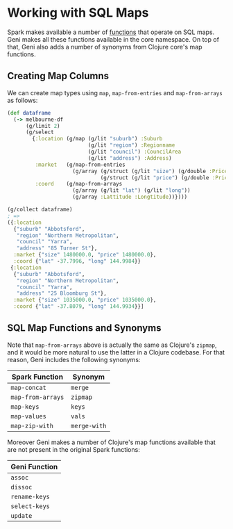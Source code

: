 # Working with SQL Maps

Spark makes available a number of [functions](https://spark.apache.org/docs/latest/api/scala/org/apache/spark/sql/functions$.html) that operate on SQL maps. Geni makes all these functions available in the core namespace. On top of that, Geni also adds a number of synonyms from Clojure core's map functions.

## Creating Map Columns

We can create map types using `map`, `map-from-entries` and `map-from-arrays` as follows:

```clojure
(def dataframe
  (-> melbourne-df
      (g/limit 2)
      (g/select
        {:location (g/map (g/lit "suburb") :Suburb
                          (g/lit "region") :Regionname
                          (g/lit "council") :CouncilArea
                          (g/lit "address") :Address)
         :market   (g/map-from-entries
                     (g/array (g/struct (g/lit "size") (g/double :Price))
                              (g/struct (g/lit "price") (g/double :Price))))
         :coord    (g/map-from-arrays
                     (g/array (g/lit "lat") (g/lit "long"))
                     (g/array :Lattitude :Longtitude))})))

(g/collect dataframe)
; =>
({:location
  {"suburb" "Abbotsford",
   "region" "Northern Metropolitan",
   "council" "Yarra",
   "address" "85 Turner St"},
  :market {"size" 1480000.0, "price" 1480000.0},
  :coord {"lat" -37.7996, "long" 144.9984}}
 {:location
  {"suburb" "Abbotsford",
   "region" "Northern Metropolitan",
   "council" "Yarra",
   "address" "25 Bloomburg St"},
  :market {"size" 1035000.0, "price" 1035000.0},
  :coord {"lat" -37.8079, "long" 144.9934}}]
```

## SQL Map Functions and Synonyms

Note that `map-from-arrays` above is actually the same as Clojure's `zipmap`, and it would be more natural to use the latter in a Clojure codebase. For that reason, Geni includes the following synonyms:

| Spark Function    | Synonym      |
| ---               | ---          |
| `map-concat`      | `merge`      |
| `map-from-arrays` | `zipmap`     |
| `map-keys`        | `keys`       |
| `map-values`      | `vals`       |
| `map-zip-with`    | `merge-with` |

Moreover Geni makes a number of Clojure's map functions available that are not present in the original Spark functions:

| Geni Function |
| ---           |
| `assoc`       |
| `dissoc`      |
| `rename-keys` |
| `select-keys` |
| `update`      |
